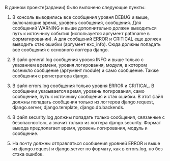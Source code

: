 В данном проекте(задании) было выпонено следующие пункты:

1. В консоль выводились все сообщения уровня DEBUG и выше, включающие время, уровень сообщения, сообщения.
Для сообщений WARNING и выше дополнительно должен выводиться путь к источнику события (используется аргумент pathname в форматировании).
А для сообщений ERROR и CRITICAL еще должен выводить стэк ошибки (аргумент exc_info). Сюда должны попадать все сообщения с основного логгера django.

2. В файл general.log сообщения уровня INFO и выше только с указанием времени, уровня логирования, модуля, в котором возникло сообщение (аргумент module) и само сообщение.
Также сообщения с регистратора django.

3. В файл errors.log сообщения только уровня ERROR и CRITICAL. В сообщении указывается время, уровень логирования, само сообщение, путь к источнику сообщения и стэк ошибки.
В этот файл должны попадать сообщения только из логгеров django.request, django.server, django.template, django.db.backends.

4. В файл security.log должны попадать только сообщения, связанные с безопасностью, а значит только из логгера django.security.
Формат вывода предполагает время, уровень логирования, модуль и сообщение.

5. На почту должны отправляться сообщения уровней ERROR и выше из django.request и django.server по формату, как в errors.log, но без стэка ошибок.
